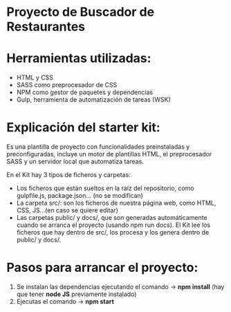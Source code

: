 
# Proyecto de Buscador de Restaurantes


# Herramientas utilizadas:
- HTML y CSS
- SASS como preprocesador de CSS
- NPM como gestor de paquetes y dependencias
- Gulp, herramienta de automatización de tareas (WSK)

# Explicación del starter kit:
Es una plantilla de proyecto con funcionalidades preinstaladas y preconfiguradas, incluye un motor de plantillas HTML, el preprocesador SASS y un servidor local que automatiza tareas.

En el Kit hay 3 tipos de ficheros y carpetas:

- Los ficheros que están sueltos en la raíz del repositorio, como gulpfile.js, package.json... (no se modifican)
- La carpeta src/: son los ficheros de nuestra página web, como HTML, CSS, JS...(en caso se quiere editar)
- Las carpetas public/ y docs/, que son generadas automáticamente cuando se arranca el proyecto (usando npm run docs). El Kit lee los ficheros que hay dentro de src/, los procesa y los genera dentro de public/ y docs/.

# Pasos para arrancar el proyecto:
1. Se instalan las dependencias ejecutando el comando -> **npm install** (hay que tener **node JS** previamente instalado)
2. Ejecutas el comando -> **npm start**





